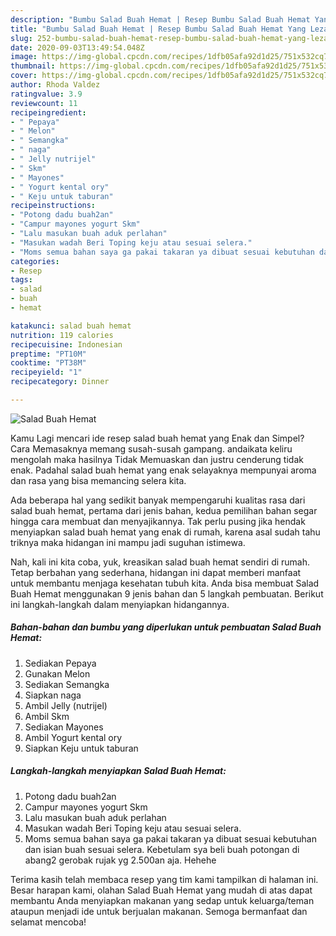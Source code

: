 ```yaml
---
description: "Bumbu Salad Buah Hemat | Resep Bumbu Salad Buah Hemat Yang Lezat Sekali"
title: "Bumbu Salad Buah Hemat | Resep Bumbu Salad Buah Hemat Yang Lezat Sekali"
slug: 252-bumbu-salad-buah-hemat-resep-bumbu-salad-buah-hemat-yang-lezat-sekali
date: 2020-09-03T13:49:54.048Z
image: https://img-global.cpcdn.com/recipes/1dfb05afa92d1d25/751x532cq70/salad-buah-hemat-foto-resep-utama.jpg
thumbnail: https://img-global.cpcdn.com/recipes/1dfb05afa92d1d25/751x532cq70/salad-buah-hemat-foto-resep-utama.jpg
cover: https://img-global.cpcdn.com/recipes/1dfb05afa92d1d25/751x532cq70/salad-buah-hemat-foto-resep-utama.jpg
author: Rhoda Valdez
ratingvalue: 3.9
reviewcount: 11
recipeingredient:
- " Pepaya"
- " Melon"
- " Semangka"
- " naga"
- " Jelly nutrijel"
- " Skm"
- " Mayones"
- " Yogurt kental ory"
- " Keju untuk taburan"
recipeinstructions:
- "Potong dadu buah2an"
- "Campur mayones yogurt Skm"
- "Lalu masukan buah aduk perlahan"
- "Masukan wadah Beri Toping keju atau sesuai selera."
- "Moms semua bahan saya ga pakai takaran ya dibuat sesuai kebutuhan dan isian buah sesuai selera. Kebetulam sya beli buah potongan di abang2 gerobak rujak yg 2.500an aja. Hehehe"
categories:
- Resep
tags:
- salad
- buah
- hemat

katakunci: salad buah hemat 
nutrition: 119 calories
recipecuisine: Indonesian
preptime: "PT10M"
cooktime: "PT38M"
recipeyield: "1"
recipecategory: Dinner

---
```



![Salad Buah Hemat](https://img-global.cpcdn.com/recipes/1dfb05afa92d1d25/751x532cq70/salad-buah-hemat-foto-resep-utama.jpg)

Kamu Lagi mencari ide resep salad buah hemat yang Enak dan Simpel? Cara Memasaknya memang susah-susah gampang. andaikata keliru mengolah maka hasilnya Tidak Memuaskan dan justru cenderung tidak enak. Padahal salad buah hemat yang enak selayaknya mempunyai aroma dan rasa yang bisa memancing selera kita.



Ada beberapa hal yang sedikit banyak mempengaruhi kualitas rasa dari salad buah hemat, pertama dari jenis bahan, kedua pemilihan bahan segar hingga cara membuat dan menyajikannya. Tak perlu pusing jika hendak menyiapkan salad buah hemat yang enak di rumah, karena asal sudah tahu triknya maka hidangan ini mampu jadi suguhan istimewa.


Nah, kali ini kita coba, yuk, kreasikan salad buah hemat sendiri di rumah. Tetap berbahan yang sederhana, hidangan ini dapat memberi manfaat untuk membantu menjaga kesehatan tubuh kita. Anda bisa membuat Salad Buah Hemat menggunakan 9 jenis bahan dan 5 langkah pembuatan. Berikut ini langkah-langkah dalam menyiapkan hidangannya.

<!--inarticleads1-->

##### Bahan-bahan dan bumbu yang diperlukan untuk pembuatan Salad Buah Hemat:

1. Sediakan  Pepaya
1. Gunakan  Melon
1. Sediakan  Semangka
1. Siapkan  naga
1. Ambil  Jelly (nutrijel)
1. Ambil  Skm
1. Sediakan  Mayones
1. Ambil  Yogurt kental ory
1. Siapkan  Keju untuk taburan




<!--inarticleads2-->

##### Langkah-langkah menyiapkan Salad Buah Hemat:

1. Potong dadu buah2an
1. Campur mayones yogurt Skm
1. Lalu masukan buah aduk perlahan
1. Masukan wadah Beri Toping keju atau sesuai selera.
1. Moms semua bahan saya ga pakai takaran ya dibuat sesuai kebutuhan dan isian buah sesuai selera. Kebetulam sya beli buah potongan di abang2 gerobak rujak yg 2.500an aja. Hehehe




Terima kasih telah membaca resep yang tim kami tampilkan di halaman ini. Besar harapan kami, olahan Salad Buah Hemat yang mudah di atas dapat membantu Anda menyiapkan makanan yang sedap untuk keluarga/teman ataupun menjadi ide untuk berjualan makanan. Semoga bermanfaat dan selamat mencoba!
